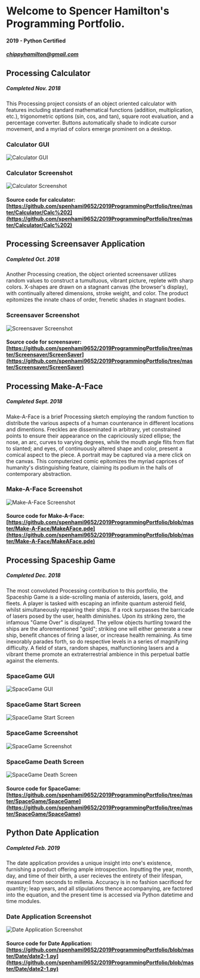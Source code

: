 # Welcome to Spencer Hamilton's Programming Portfolio.
#### 2019 - Python Certified
##### chippyhamilton@gmail.com



## Processing Calculator
##### Completed Nov. 2018


This Processing project consists of an object oriented calculator with features including standard mathematical functions (addition, multiplication, etc.), trigonometric options (sin, cos, and tan), square root evaluation, and a percentage converter. Buttons automatically shade to indicate cursor movement, and a myriad of colors emerge prominent on a desktop.

### Calculator GUI
![Calculator GUI](https://github.com/spenhami9652/2019ProgrammingPortfolio/blob/master/Calculator/CalculatorDrawing.png?raw=true)

### Calculator Screenshot
![Calculator Screenshot](https://github.com/spenhami9652/2019ProgrammingPortfolio/blob/master/Calculator/Calc.png?raw=true)

#### Source code for calculator: [https://github.com/spenhami9652/2019ProgrammingPortfolio/tree/master/Calculator/Calc%202](https://github.com/spenhami9652/2019ProgrammingPortfolio/tree/master/Calculator/Calc%202)


## Processing Screensaver Application
##### Completed Oct. 2018


Another Processing creation, the object oriented screensaver utilizes random values to construct a tumultuous, vibrant picture, replete with sharp colors. X-shapes are drawn on a stagnant canvas (the browser's display), with continually altered dimensions, stroke weight, and color. The product epitomizes the innate chaos of order, frenetic shades in stagnant bodies.

### Screensaver Screenshot
![Screensaver Screenshot](https://github.com/spenhami9652/2019ProgrammingPortfolio/blob/master/Screensaver/Screensaver.png?raw=true)

#### Source code for screensaver: [https://github.com/spenhami9652/2019ProgrammingPortfolio/tree/master/Screensaver/ScreenSaver](https://github.com/spenhami9652/2019ProgrammingPortfolio/tree/master/Screensaver/ScreenSaver)


## Processing Make-A-Face
##### Completed Sept. 2018


Make-A-Face is a brief Processing sketch employing the random function to distribute the various aspects of a human countenance in different locations and dimentions. Freckles are disseminated in arbitrary, yet constrained points to ensure their appearance on the capriciously sized ellipse; the nose, an arc, curves to varying degrees, while the mouth angle flits from flat to slanted; and eyes, of continuously altered shape and color, present a comical aspect to the piece. A portrait may be captured via a mere click on the canvas. This computerized comic epitomizes the myriad caprices of humanity's distinguishing feature, claiming its podium in the halls of contemporary abstraction.

### Make-A-Face Screenshot
![Make-A-Face Screenshot](https://github.com/spenhami9652/2019ProgrammingPortfolio/blob/master/Make-A-Face/line-000689.png)

#### Source code for Make-A-Face: [https://github.com/spenhami9652/2019ProgrammingPortfolio/blob/master/Make-A-Face/MakeAFace.pde](https://github.com/spenhami9652/2019ProgrammingPortfolio/blob/master/Make-A-Face/MakeAFace.pde)


## Processing Spaceship Game
##### Completed Dec. 2018


The most convoluted Processing contribution to this portfolio, the Spaceship Game is a side-scrolling mania of asteroids, lasers, gold, and fleets. A player is tasked with escaping an infinite quantum asteroid field, whilst simultaneously repairing their ships. If a rock surpasses the barricade of lasers posed by the user, health diminishes. Upon its striking zero, the infamous "Game Over" is displayed. The yellow objects hurtling toward the ships are the aforementioned "gold"; striking one will either generate a new ship, benefit chances of firing a laser, or increase health remaining. As time inexorably parades forth, so do respective levels in a series of magnifying difficulty. A field of stars, random shapes, malfunctioning lasers and a vibrant theme promote an extraterrestrial ambience in this perpetual battle against the elements.

### SpaceGame GUI
![SpaceGame GUI](https://github.com/spenhami9652/2019ProgrammingPortfolio/blob/master/SpaceGame/SpaceshipGame.png?raw=true)

### SpaceGame Start Screen
![SpaceGame Start Screen](https://github.com/spenhami9652/2019ProgrammingPortfolio/blob/master/SpaceGame/SpaceGameScreenshot.PNG?raw=true)

### SpaceGame Screenshot
![SpaceGame Screenshot](https://github.com/spenhami9652/2019ProgrammingPortfolio/blob/master/SpaceGame/SpaceGameScreenshot1.PNG?raw=true)

### SpaceGame Death Screen
![SpaceGame Death Screen](https://github.com/spenhami9652/2019ProgrammingPortfolio/blob/master/SpaceGame/SpaceGameScreenshot2.PNG?raw=true)

#### Source code for SpaceGame: [https://github.com/spenhami9652/2019ProgrammingPortfolio/tree/master/SpaceGame/SpaceGame](https://github.com/spenhami9652/2019ProgrammingPortfolio/tree/master/SpaceGame/SpaceGame)


## Python Date Application
##### Completed Feb. 2019


The date application provides a unique insight into one's existence, furnishing a product offering ample introspection. Inputting the year, month, day, and time of their birth, a user recieves the entirety of their lifespan, measured from seconds to millenia. Accuracy is in no fashion sacrificed for quantity; leap years, and all stipulations thence accompanying, are factored into the equation, and the present time is accessed via Python datetime and time modules.

### Date Application Screenshot
![Date Application Screenshot](https://github.com/spenhami9652/2019ProgrammingPortfolio/blob/master/Date/DateScreenshot.PNG?raw=true)

#### Source code for Date Application: [https://github.com/spenhami9652/2019ProgrammingPortfolio/blob/master/Date/date2-1.py](https://github.com/spenhami9652/2019ProgrammingPortfolio/blob/master/Date/date2-1.py)
